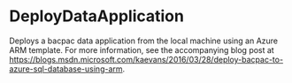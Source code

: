 # DeployDataApplication
Deploys a bacpac data application from the local machine using an Azure ARM template.
For more information, see the accompanying blog post at <a href="https://blogs.msdn.microsoft.com/kaevans/2016/03/28/deploy-bacpac-to-azure-sql-database-using-arm">https://blogs.msdn.microsoft.com/kaevans/2016/03/28/deploy-bacpac-to-azure-sql-database-using-arm</a>.

